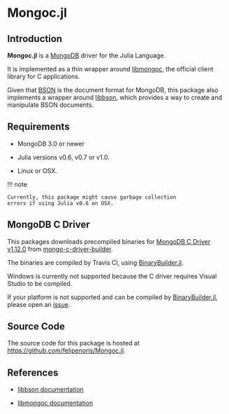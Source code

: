 
# Mongoc.jl

## Introduction

**Mongoc.jl** is a [MongoDB](https://www.mongodb.com/) driver for the Julia Language.

It is implemented as a thin wrapper around [libmongoc](http://mongoc.org/), the official client library for C applications.

Given that [BSON](http://bsonspec.org/) is the document format for MongoDB,
this package also implements a wrapper around [libbson](http://mongoc.org/libbson/current/index.html),
which provides a way to create and manipulate BSON documents.

## Requirements

* MongoDB 3.0 or newer

* Julia versions v0.6, v0.7 or v1.0.

* Linux or OSX.

!!! note

    Currently, this package might cause garbage collection
    errors if using Julia v0.6 on OSX.

## MongoDB C Driver

This packages downloads precompiled binaries for [MongoDB C Driver v1.12.0](http://mongoc.org)
from [mongo-c-driver-builder](https://github.com/felipenoris/mongo-c-driver-builder).

The binaries are compiled by Travis CI, using [BinaryBuilder.jl](https://github.com/JuliaPackaging/BinaryBuilder.jl).

Windows is currently not supported because the C driver requires Visual Studio to be compiled.

If your platform is not supported and can be compiled by
[BinaryBuilder.jl](https://github.com/JuliaPackaging/BinaryBuilder.jl),
please open an [issue](https://github.com/felipenoris/Mongoc.jl/issues).

## Source Code

The source code for this package is hosted at https://github.com/felipenoris/Mongoc.jl.

## References

* [libbson documentation](http://mongoc.org/libbson/current/index.html)

* [libmongoc documentation](http://mongoc.org/libmongoc/current/index.html)
